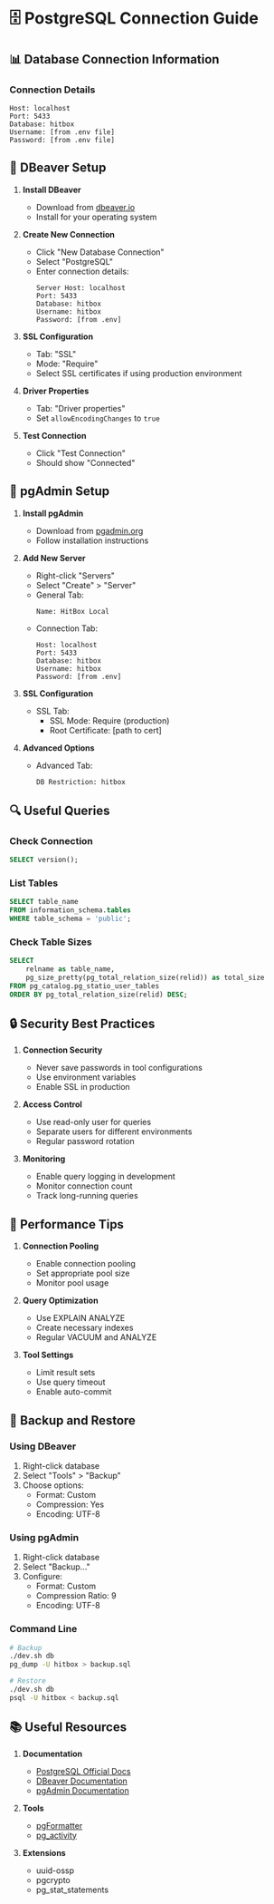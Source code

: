 # 🗄️ PostgreSQL Connection Guide

## 📊 Database Connection Information

### Connection Details
```
Host: localhost
Port: 5433
Database: hitbox
Username: [from .env file]
Password: [from .env file]
```

## 🔧 DBeaver Setup

1. **Install DBeaver**
   - Download from [dbeaver.io](https://dbeaver.io)
   - Install for your operating system

2. **Create New Connection**
   - Click "New Database Connection"
   - Select "PostgreSQL"
   - Enter connection details:
     ```
     Server Host: localhost
     Port: 5433
     Database: hitbox
     Username: hitbox
     Password: [from .env]
     ```

3. **SSL Configuration**
   - Tab: "SSL"
   - Mode: "Require"
   - Select SSL certificates if using production environment

4. **Driver Properties**
   - Tab: "Driver properties"
   - Set `allowEncodingChanges` to `true`

5. **Test Connection**
   - Click "Test Connection"
   - Should show "Connected"

## 🔧 pgAdmin Setup

1. **Install pgAdmin**
   - Download from [pgadmin.org](https://www.pgadmin.org)
   - Follow installation instructions

2. **Add New Server**
   - Right-click "Servers"
   - Select "Create" > "Server"
   - General Tab:
     ```
     Name: HitBox Local
     ```
   - Connection Tab:
     ```
     Host: localhost
     Port: 5433
     Database: hitbox
     Username: hitbox
     Password: [from .env]
     ```

3. **SSL Configuration**
   - SSL Tab:
     - SSL Mode: Require (production)
     - Root Certificate: [path to cert]

4. **Advanced Options**
   - Advanced Tab:
     ```
     DB Restriction: hitbox
     ```

## 🔍 Useful Queries

### Check Connection
```sql
SELECT version();
```

### List Tables
```sql
SELECT table_name 
FROM information_schema.tables 
WHERE table_schema = 'public';
```

### Check Table Sizes
```sql
SELECT 
    relname as table_name,
    pg_size_pretty(pg_total_relation_size(relid)) as total_size
FROM pg_catalog.pg_statio_user_tables
ORDER BY pg_total_relation_size(relid) DESC;
```

## 🔒 Security Best Practices

1. **Connection Security**
   - Never save passwords in tool configurations
   - Use environment variables
   - Enable SSL in production

2. **Access Control**
   - Use read-only user for queries
   - Separate users for different environments
   - Regular password rotation

3. **Monitoring**
   - Enable query logging in development
   - Monitor connection count
   - Track long-running queries

## 🚀 Performance Tips

1. **Connection Pooling**
   - Enable connection pooling
   - Set appropriate pool size
   - Monitor pool usage

2. **Query Optimization**
   - Use EXPLAIN ANALYZE
   - Create necessary indexes
   - Regular VACUUM and ANALYZE

3. **Tool Settings**
   - Limit result sets
   - Use query timeout
   - Enable auto-commit

## 🔄 Backup and Restore

### Using DBeaver
1. Right-click database
2. Select "Tools" > "Backup"
3. Choose options:
   - Format: Custom
   - Compression: Yes
   - Encoding: UTF-8

### Using pgAdmin
1. Right-click database
2. Select "Backup..."
3. Configure:
   - Format: Custom
   - Compression Ratio: 9
   - Encoding: UTF-8

### Command Line
```bash
# Backup
./dev.sh db
pg_dump -U hitbox > backup.sql

# Restore
./dev.sh db
psql -U hitbox < backup.sql
```

## 📚 Useful Resources

1. **Documentation**
   - [PostgreSQL Official Docs](https://www.postgresql.org/docs/)
   - [DBeaver Documentation](https://dbeaver.com/docs/wiki/)
   - [pgAdmin Documentation](https://www.pgadmin.org/docs/)

2. **Tools**
   - [pgFormatter](https://github.com/darold/pgFormatter)
   - [pg_activity](https://github.com/dalibo/pg_activity)

3. **Extensions**
   - uuid-ossp
   - pgcrypto
   - pg_stat_statements 